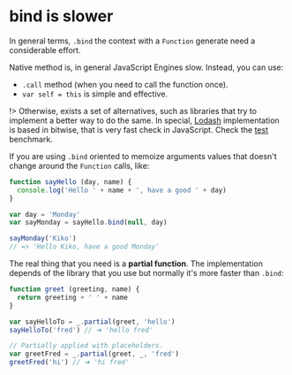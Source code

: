 # bind is slower

In general terms, `.bind` the context with a `Function` generate need a considerable effort.

Native method is, in general JavaScript Engines slow. Instead, you can use:

- `.call` method (when you need to call the function once).
- `var self = this` is simple and effective.

!> Otherwise, exists a set of alternatives, such as libraries that try to implement a better way to do the same. In special, [Lodash](https://lodash.com) implementation is based in bitwise, that is very fast check in JavaScript. Check the [test](https://jsperf.com/bind-vs-jquery-proxy/104) benchmark.

If you are using `.bind` oriented to memoize arguments values that doesn't change around the `Function` calls, like:

```js
function sayHello (day, name) {
  console.log('Hello ' + name + ', have a good ' + day)
}

var day = 'Monday'
var sayMonday = sayHello.bind(null, day)

sayMonday('Kiko')
// => 'Hello Kiko, have a good Monday'
```

The real thing that you need is a **partial function**. The implementation depends of the library that you use but normally it's more faster than `.bind`:

```js
function greet (greeting, name) {
  return greeting + ' ' + name
}

var sayHelloTo = _.partial(greet, 'hello')
sayHelloTo('fred') // ➜ 'hello fred'

// Partially applied with placeholders.
var greetFred = _.partial(greet, _, 'fred')
greetFred('hi') // ➜ 'hi fred'
```
